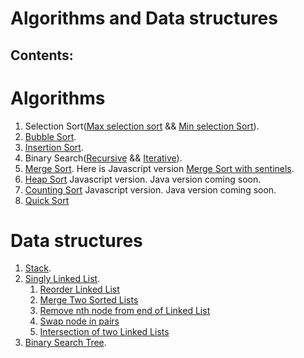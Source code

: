 # Algorithms and Data structures

## Contents:
# Algorithms
1. Selection Sort([Max selection sort](https://github.com/OffTop1/algorithms/blob/main/java/selection-sort/MaxSelectionSort.java) && [Min selection Sort](https://github.com/OffTop1/algorithms/blob/main/java/selection-sort/MinSelectionSort.java)). <br>
2. [Bubble Sort](https://github.com/OffTop1/algorithms/blob/main/java/bubble-sort/BubbleSort.java). <br>
3. [Insertion Sort](https://github.com/OffTop1/algorithms/blob/main/java/insertion-sort/InsertionSort.java). <br>
4. Binary Search([Recursive](https://github.com/OffTop1/algorithms/blob/main/java/binary-search/RecursiveBinarySearch.java) && [Iterative](https://github.com/OffTop1/algorithms/blob/main/java/binary-search/BinarySearch.java)). <br>
5. [Merge Sort](https://github.com/OffTop1/algorithms/blob/main/java/merge-sort/MergeSort.java). Here is Javascript version [Merge Sort with sentinels](https://gist.github.com/OffTop1/a5b6eb73eb85f910e0f0944ba390e258). <br>
6. [Heap Sort](https://github.com/OffTop1/algorithms/blob/main/javascript/heap-sort/implementation.js) Javascript version. Java version coming soon. <br>
7. [Counting Sort](https://github.com/OffTop1/algorithms/blob/main/javascript/counting-sort/implementation.js) Javascript version. Java version coming soon. <br>
8. [Quick Sort](https://github.com/OffTop1/algorithms/blob/main/javascript/quick-sort/implementation.js)

# Data structures
1. [Stack](https://github.com/OffTop1/algorithms/blob/main/javascript/data-structures/stack/implementation.js). <br>
2. [Singly Linked List](https://github.com/OffTop1/algorithms/blob/main/javascript/data-structures/linked-list/implementation.js).
   1. [Reorder Linked List](https://github.com/OffTop1/algorithms/blob/main/javascript/data-structures/linked-list/problems/reorder-list.js)
   2. [Merge Two Sorted Lists](https://github.com/OffTop1/algorithms/blob/main/javascript/data-structures/linked-list/problems/merge-two-sorted-lists.js)
   3. [Remove nth node from end of Linked List](https://github.com/OffTop1/algorithms/blob/main/javascript/data-structures/linked-list/problems/remove-nth-node-from-end-of-list.js)
   4. [Swap node in pairs](https://github.com/OffTop1/algorithms/blob/main/javascript/data-structures/linked-list/problems/swap-node-in-pairs.js)
   5. [Intersection of two Linked Lists](https://github.com/OffTop1/algorithms/blob/main/javascript/data-structures/linked-list/problems/intersection-of-two-linked-lists.js)
3. [Binary Search Tree](https://github.com/OffTop1/algorithms/blob/main/javascript/data-structures/binary-tree/implementation.js). <br>
